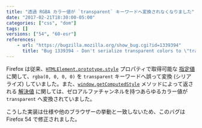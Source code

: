```yaml
---
title: "透過 RGBA カラー値が `transparent` キーワードへ変換されなくなりました"
date: "2017-02-21T18:30:00-05:00"
categories: ["css", "dom"]
tags: []
versions: ["54", "60-esr"]
references:
    - url: "https://bugzilla.mozilla.org/show_bug.cgi?id=1339394"
      title: "Bug 1339394 - Don't serialize transparent colors to \"transparent\" keyword in various cases"
---
```

Firefox は従来、[`HTMLElement.prototype.style`](https://developer.mozilla.org/docs/Web/API/HTMLElement/style) プロパティで取得可能な [指定値](https://developer.mozilla.org/docs/Web/CSS/specified_value) に関して、`rgba(0, 0, 0, 0)` を `transparent` キーワードへ誤って変換 (シリアライズ) していました。また、[`window.getComputedStyle`](https://developer.mozilla.org/docs/Web/API/Window/getComputedStyle) メソッドによって返される [解決値](https://developer.mozilla.org/docs/Web/CSS/resolved_value) に関しては、ゼロアルファチャンネルを持つあらゆるカラー値が `transparent` へ変換されていました。

こうした実装は仕様や他のブラウザーの挙動と一致しないため、このバグは Firefox 54 で修正されました。
